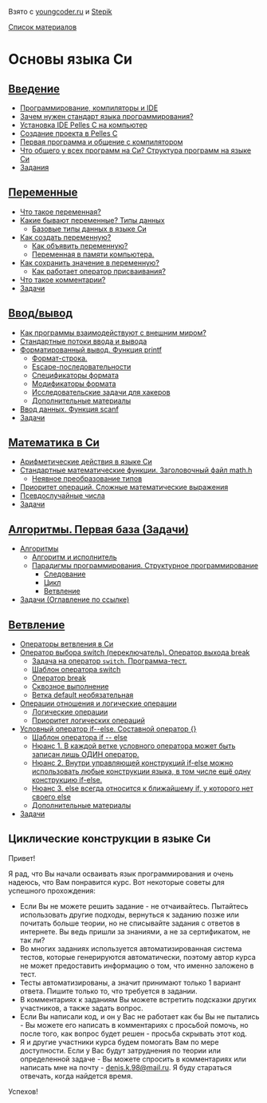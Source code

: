 Взято с [youngcoder.ru](https://youngcoder.ru/) и [Stepik](https://stepik.org/course/3078/syllabus)

[Список материалов](/README.md)

# Основы языка Си 

## [Введение](/StepikC/001/001.md)

+ [Программирование, компиляторы и IDE](/StepikC/001/001.md#программирование-компиляторы-и-ide)
+ [Зачем нужен стандарт языка программирования?](/StepikC/001/001.md#стандарт-языка-программирования)
+ [Установка IDE Pelles C на компьютер](http://youngcoder.ru/lessons/1/ide/pelles_c/)
+ [Создание проекта в Pelles C](https://youngcoder.ru/lessons/1/ide/pelles_c/sozdat_proekt.php)
+ [Первая программа и общение с компилятором](https://youngcoder.ru/lessons/1/ide/pelles_c/osnovy_pellesc.php)
+ [Что общего у всех программ на Си? Структура программ на языке Си](/StepikC/001/001.md#структура-программ-на-языке-си)
+ [Задания](/StepikC/001/001.md#задания)

## [Переменные](/StepikC/002/002.md)

+ [Что такое переменная?](/StepikC/002/002.md#понятие-переменной-в-языке-программирования-программа-как-чёрный-ящик)
+ [Какие бывают переменные? Типы данных](/StepikC/002/002.md#что-такое-типы-данных-и-зачем-они-нужны)
    + [Базовые типы данных в языке Си](/StepikC/002/002.md#базовые-типы-данных-в-языке-си)
+ [Как создать переменную?](/StepikC/002/002.md#переменные-в-языке-си-объявление-переменной-в-си)
    + [Как объявить переменную?](/StepikC/002/002.md#как-объявить-переменную)
    + [Переменная в памяти компьютера.](/StepikC/002/002.md#переменная-в-памяти-компьютера)
+ [Как сохранить значение в переменную?](/StepikC/002/002.md#оператор-присваивания-запись-значения-в-переменную-на-си)
    + [Как работает оператор присваивания?](/StepikC/002/002.md#как-работает-оператор-присваивания)
+ [Что такое комментарии?](/StepikC/002/002.md#что-такое-комментарии-и-зачем-они-нужны)
+ [Задачи](/StepikC/002/002.md#задачи)


## [Ввод/вывод](/StepikC/003/003.md)

+ [Как программы взаимодействуют с внешним миром?](/StepikC/003/003.md#как-программы-взаимодействуют-с-внешним-миром)
+ [Стандартные потоки ввода и вывода](/StepikC/003/003.md#как-устроен-ввод-и-вывод-в-языке-си-потоки-ввода-и-вывода)
+ [Форматированный вывод. Функция printf](/StepikC/003/003.md#форматированный-вывод-функция-printf)
    + [Формат-строка.](/StepikC/003/003.md#формат-строка)
    + [Еscape-последовательности](/StepikC/003/003.md#еscape-последовательности)
    + [Спецификаторы формата](/StepikC/003/003.md#спецификаторы-формата)
    + [Модификаторы формата](/StepikC/003/003.md#модификаторы-формата)
    + [Исследовательские задачи для хакеров](/StepikC/003/003.md#исследовательские-задачи-для-хакеров-3)
    + [Дополнительные материалы](/StepikC/003/003.md#дополнительные-материалы-3)
+ [Ввод данных. Функция scanf](/StepikC/003/003.md#ввод-данных-в-языке-си-функция-scanf)
+ [Задачи](/StepikC/003/003.md#задачи)

## [Математика в Си](/StepikC/004/004.md)

+ [Арифметические действия в языке Си](/StepikC/004/004.md#арифметические-действия-в-языке-си)
+ [Стандартные математические функции. Заголовочный файл math.h](/StepikC/004/004.md#стандартные-математические-функции-в-языке-си)
  + [Неявное преобразование типов](/StepikC/004/004.md#неявное-преобразование-типов)
+ [Приоритет операций. Сложные математические выражения](/StepikC/004/004.md#приоритет-операций-cложные-математические-выражения)
+ [Псевдослучайные числа](/StepikC/004/004.md#генерация-случайных-чисел-в-языке-си)
+ [Задачи](/StepikC/004/004.md#задания)

## [Алгоритмы. Первая база (Задачи)](/StepikC/005/005.md)

+ [Алгоритмы](/StepikC/005/005.md#алгоритмы)
  + [Алгоритм и исполнитель](/StepikC/005/005.md#алгоритм-и-исполнитель)
  + [Парадигмы программирования. Структурное программирование](/StepikC/005/005.md#парадигмы-программирования-структурное-программирование)
    + [Следование](/StepikC/005/005.md#следование)
    + [Цикл](/StepikC/005/005.md#цикл)
    + [Ветвление](/StepikC/005/005.md#ветвление)
+ [Задачи (Оглавление по ссылке)](/StepikC/005/005.md#задачи-оглавление)

## [Ветвление](/StepikC/006/006.md)

+ [Операторы ветвления в Си](/StepikC/006/006.md#операторы-ветвления)
+ [Оператор выбора switch (переключатель). Оператор выхода break](/StepikC/006/006.md#оператор-выбора-переключатель-switch)
    + [Задача на оператор `switch`. Программа-тест.](/StepikC/006/006.md#задача-на-оператор-switch-программа-тест)
    + [Шаблон оператора switch](/StepikC/006/006.md#шаблон-оператора-switch)
    + [Оператор break](/StepikC/006/006.md#оператор-break)
    + [Сквозное выполнение](/StepikC/006/006.md#сквозное-выполнение)
    + [Ветка default необязательная](/StepikC/006/006.md#ветка-default-необязательная)
+ [Операции отношения и логические операции](/StepikC/006/006.md#операции-отношения-и-логические-операции)
    + [Логические операции](/StepikC/006/006.md#логические-операции)
    + [Приоритет логических операций](/StepikC/006/006.md#приоритет-логических-операций)
+ [Условный оператор if--else. Составной оператор {}](/StepikC/006/006.md#условный-оператор-if----else)
    + [Шаблон оператора if -- else](/StepikC/006/006.md#шаблон-оператора-if----else)
    + [Нюанс 1. В каждой ветке условного оператора может быть записан лишь ОДИН оператор.](/StepikC/006/006.md#нюанс-1-в-каждой-ветке-условного-оператора-может-быть-записан-лишь-один-оператор)
    + [Нюанс 2. Внутри управляющей конструкций if-else можно использовать любые конструкции языка, в том числе ещё одну конструкцию if-else.](/StepikC/006/006.md#нюанс-2-внутри-управляющей-конструкций-if-else-можно-использовать-любые-конструкции-языка-в-том-числе-ещё-одну-конструкцию-if-else)
    + [Нюанс 3. else всегда относится к ближайшему if, у которого нет своего else](/StepikC/006/006.md#нюанс-3-else-всегда-относится-к-ближайшему-if-у-которого-нет-своего-else)
    + [Дополнительные материалы](/StepikC/006/006.md#дополнительные-материалы)
+ [Задачи](/StepikC/006/006.md#задачи-список)

## Циклические конструкции в языке Си

Привет!

Я рад, что Вы начали осваивать язык программирования и очень надеюсь, что Вам понравится курс. Вот некоторые советы для успешного прохождения:

+ Если Вы не можете решить задание - не отчаивайтесь. Пытайтесь использовать другие подходы, вернуться к заданию позже или почитать больше теории, но не списывайте задания с ответов в интернете. Вы ведь пришли за знаниями, а не за сертификатом, не так ли?
+ Во многих заданиях используется автоматизированная система тестов, которые генерируются автоматически, поэтому автор курса не может предоставить информацию о том, что именно заложено в тест.
+ Тесты автоматизированы, а значит принимают только 1 вариант ответа. Пишите только то, что требуется в задании.
+ В комментариях к заданиям Вы можете встретить подсказки других участников, а также задать вопрос.
+ Если Вы написали код, и он у Вас не работает как бы Вы не пытались - Вы можете его написать в комментариях с просьбой помочь, но после того, как вопрос будет решен - просьба скрывать этот код.
+ Я и другие участники курса будем помогать Вам по мере доступности. Если у Вас будут затруднения по теории или определенной задаче - Вы можете спросить в комментариях или написать мне на почту - denis.k.98@mail.ru. Я буду стараться отвечать, когда найдется время.

Успехов!